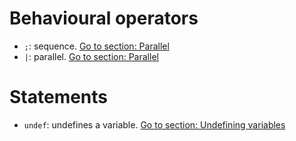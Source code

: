 # Behavioural operators
- `;`: sequence. [Go to section: Parallel](basics/composing_statements.md)
- `|`: parallel. [Go to section: Parallel](basics/composing_statements.md)

# Statements
- `undef`: undefines a variable. [Go to section: Undefining variables](basics/handling_simple_data.md)
